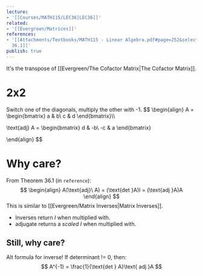 ```yaml
---
lecture:
- '[[Courses/MATH115/LEC36|LEC36]]'
related:
- '[[Evergreen/Matrices]]'
references:
- '[[Attachments/Textbooks/MATH115 - Linear Algebra.pdf#page=252&selection=25,0,25,12|Theorem
  36.1]]'
publish: true
---
```


It's the transpose of [[Evergreen/The Cofactor Matrix|The Cofactor Matrix]].
# 2x2
Switch one of the diagonals, multiply the other with -1.
$$
\begin{align}
A = \begin{bmatrix}
a & b\\
c & d
\end{bmatrix}\\\\

\text{adj} A = \begin{bmatrix}
d & -b\\
-c & a
\end{bmatrix}

\end{align}
$$
# Why care?
From Theorem 36.1 (in `reference`):
$$
\begin{align}
A(\text{adj}\ A) = (\text{det }A)I = (\text{adj }A)A
\end{align}
$$
This is similar to [[Evergreen/Matrix Inverses|Matrix Inverses]].
- Inverses return $I$ when multiplied with.
- adjugate returns a _scaled_ $I$ when multiplied with.

## Still, why care?
Alt formula for inverse!
If determinant != 0, then:
$$
A^{-1} = \frac{1}{\text{det } A}\text{ adj }A
$$